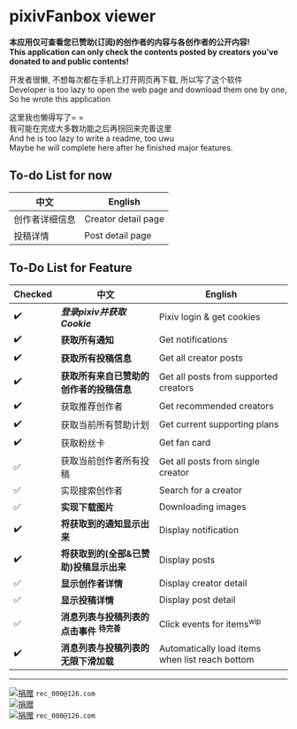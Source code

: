 # pixivFanbox viewer

**__本应用仅可查看您已赞助(订阅)的创作者的内容与各创作者的公开内容!__**\
**__This application can only check the contents posted by creators you've donated to and public contents!__**

开发者很懒, 不想每次都在手机上打开网页再下载, 所以写了这个软件\
Developer is too lazy to open the web page and download them one by one,\
So he wrote this application

这里我也懒得写了= =\
我可能在完成大多数功能之后再拐回来完善这里\
And he is too lazy to write a readme, too uwu\
Maybe he will complete here after he finished major features.

## To-do List for now

中文 | English
--- | ---
创作者详细信息 | Creator detail page
投稿详情 | Post detail page

## To-Do List for Feature

Checked | 中文 | English
--- | --- | ---
:heavy_check_mark: |  __*登录pixiv并获取Cookie*__ | Pixiv login & get cookies
:heavy_check_mark: | __获取所有通知__ | Get notifications
:heavy_check_mark: | __获取所有投稿信息__ | Get all creator posts
:heavy_check_mark: | __获取所有来自已赞助的创作者的投稿信息__ | Get all posts from supported creators
:heavy_check_mark: | 获取推荐创作者 | Get recommended creators
:heavy_check_mark: | 获取当前所有赞助计划 | Get current supporting plans
:heavy_check_mark: | 获取粉丝卡 | Get fan card
:white_check_mark: | 获取当前创作者所有投稿 | Get all posts from single creator
:white_check_mark: | 实现搜索创作者 | Search for a creator
:white_check_mark: | __实现下载图片__ | Downloading images
:heavy_check_mark: | __将获取到的通知显示出来__ | Display notification
:heavy_check_mark: | __将获取到的(全部&已赞助)投稿显示出来__ | Display posts
:white_check_mark: | __显示创作者详情__ | Display creator detail
:white_check_mark: | __显示投稿详情__ | Display post detail
:white_check_mark: | __消息列表与投稿列表的点击事件 <sup>待完善</sup>__ | Click events for items<sup>wip</sup>
:heavy_check_mark: | __消息列表与投稿列表的无限下滑加载__ | Automatically load items when list reach bottom

---

[![捐赠](https://img.shields.io/badge/捐赠-支付宝二维码-BLUE.svg)](https://api.qrserver.com/v1/create-qr-code/?size=320x320&data=https://qr.alipay.com/fkx09642afxf1dgxi5kwp19) `rec_000@126.com`\
[![捐赠](https://img.shields.io/badge/捐赠-微信二维码-DARKGREEN.svg)](https://api.qrserver.com/v1/create-qr-code/?size=320x320&data=wxp://f2f0QA34gBTVa83jgkEgGrGiOuWQOtHMTxku)\
[![捐赠](https://img.shields.io/badge/Donate-PayPal-DARKBLUE.svg)](https://paypal.me/7099Kii) `rec_000@126.com`
